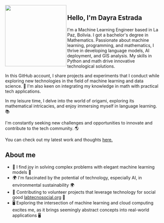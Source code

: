 <img src="https://user-images.githubusercontent.com/29334900/214504215-714ac239-72d5-493b-819b-265f9aa40a6a.png" width="200" height="200" align="left"/>

## Hello, I'm Dayra Estrada

I'm a Machine Learning Engineer based in La Paz, Bolivia. I got a bachelor's degree in Mathematics. Passionate about machine learning, programming, and mathematics, I thrive in developing language models, AI deployment, and GIS analysis. My skills in Python and math drive innovative technological solutions.

In this GitHub account, I share projects and experiments that I conduct while exploring new technologies in the field of machine learning and data science. 🔭 I'm also keen on integrating my knowledge in math with practical tech applications.

In my leisure time, I delve into the world of origami, exploring its mathematical intricacies, and enjoy immersing myself in language learning. 📚

I'm constantly seeking new challenges and opportunities to innovate and contribute to the tech community. 🌎

You can check out my latest work and thoughts [here.](https://your-github-profile.github.io/)

## About me

- 🧩 I find joy in solving complex problems with elegant machine learning models 🧩
- 🌍 I'm fascinated by the potential of technology, especially AI, in environmental sustainability 🌍
- 🤝 Contributing to volunteer projects that leverage technology for social good [labtecnosocial.org](https://labtecnosocial.org/) 🤝
- 🖥️ Exploring the intersection of machine learning and cloud computing excites me, as it brings seemingly abstract concepts into real-world applications 🖥️
